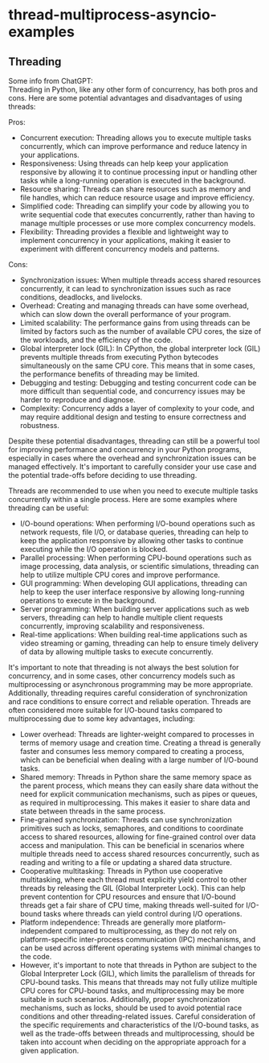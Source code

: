# thread-multiprocess-asyncio-examples
## Threading
Some info from ChatGPT:<br />
Threading in Python, like any other form of concurrency, has both pros and cons. Here are some potential advantages and disadvantages of using threads:

Pros:
- Concurrent execution: Threading allows you to execute multiple tasks concurrently, which can improve performance and reduce latency in your applications.
- Responsiveness: Using threads can help keep your application responsive by allowing it to continue processing input or handling other tasks while a long-running operation is executed in the background.
- Resource sharing: Threads can share resources such as memory and file handles, which can reduce resource usage and improve efficiency.
- Simplified code: Threading can simplify your code by allowing you to write sequential code that executes concurrently, rather than having to manage multiple processes or use more complex concurrency models.
- Flexibility: Threading provides a flexible and lightweight way to implement concurrency in your applications, making it easier to experiment with different concurrency models and patterns.

Cons:
- Synchronization issues: When multiple threads access shared resources concurrently, it can lead to synchronization issues such as race conditions, deadlocks, and livelocks.
- Overhead: Creating and managing threads can have some overhead, which can slow down the overall performance of your program.
- Limited scalability: The performance gains from using threads can be limited by factors such as the number of available CPU cores, the size of the workloads, and the efficiency of the code.
- Global interpreter lock (GIL): In CPython, the global interpreter lock (GIL) prevents multiple threads from executing Python bytecodes simultaneously on the same CPU core. This means that in some cases, the performance benefits of threading may be limited.
- Debugging and testing: Debugging and testing concurrent code can be more difficult than sequential code, and concurrency issues may be harder to reproduce and diagnose.
- Complexity: Concurrency adds a layer of complexity to your code, and may require additional design and testing to ensure correctness and robustness.

Despite these potential disadvantages, threading can still be a powerful tool for improving performance and concurrency in your Python programs, especially in cases where the overhead and synchronization issues can be managed effectively. It's important to carefully consider your use case and the potential trade-offs before deciding to use threading.

Threads are recommended to use when you need to execute multiple tasks concurrently within a single process. Here are some examples where threading can be useful:
- I/O-bound operations: When performing I/O-bound operations such as network requests, file I/O, or database queries, threading can help to keep the application responsive by allowing other tasks to continue executing while the I/O operation is blocked.
- Parallel processing: When performing CPU-bound operations such as image processing, data analysis, or scientific simulations, threading can help to utilize multiple CPU cores and improve performance.
- GUI programming: When developing GUI applications, threading can help to keep the user interface responsive by allowing long-running operations to execute in the background.
- Server programming: When building server applications such as web servers, threading can help to handle multiple client requests concurrently, improving scalability and responsiveness.
- Real-time applications: When building real-time applications such as video streaming or gaming, threading can help to ensure timely delivery of data by allowing multiple tasks to execute concurrently.

It's important to note that threading is not always the best solution for concurrency, and in some cases, other concurrency models such as multiprocessing or asynchronous programming may be more appropriate. Additionally, threading requires careful consideration of synchronization and race conditions to ensure correct and reliable operation.
Threads are often considered more suitable for I/O-bound tasks compared to multiprocessing due to some key advantages, including:

- Lower overhead: Threads are lighter-weight compared to processes in terms of memory usage and creation time. Creating a thread is generally faster and consumes less memory compared to creating a process, which can be beneficial when dealing with a large number of I/O-bound tasks.
- Shared memory: Threads in Python share the same memory space as the parent process, which means they can easily share data without the need for explicit communication mechanisms, such as pipes or queues, as required in multiprocessing. This makes it easier to share data and state between threads in the same process.
- Fine-grained synchronization: Threads can use synchronization primitives such as locks, semaphores, and conditions to coordinate access to shared resources, allowing for fine-grained control over data access and manipulation. This can be beneficial in scenarios where multiple threads need to access shared resources concurrently, such as reading and writing to a file or updating a shared data structure.
- Cooperative multitasking: Threads in Python use cooperative multitasking, where each thread must explicitly yield control to other threads by releasing the GIL (Global Interpreter Lock). This can help prevent contention for CPU resources and ensure that I/O-bound threads get a fair share of CPU time, making threads well-suited for I/O-bound tasks where threads can yield control during I/O operations.
- Platform independence: Threads are generally more platform-independent compared to multiprocessing, as they do not rely on platform-specific inter-process communication (IPC) mechanisms, and can be used across different operating systems with minimal changes to the code.
- However, it's important to note that threads in Python are subject to the Global Interpreter Lock (GIL), which limits the parallelism of threads for CPU-bound tasks. This means that threads may not fully utilize multiple CPU cores for CPU-bound tasks, and multiprocessing may be more suitable in such scenarios. Additionally, proper synchronization mechanisms, such as locks, should be used to avoid potential race conditions and other threading-related issues. Careful consideration of the specific requirements and characteristics of the I/O-bound tasks, as well as the trade-offs between threads and multiprocessing, should be taken into account when deciding on the appropriate approach for a given application.
